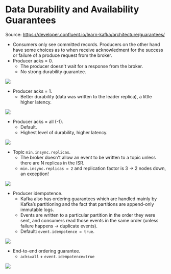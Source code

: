 # Data Durability and Availability Guarantees

Source: <https://developer.confluent.io/learn-kafka/architecture/guarantees/>

- Consumers only see committed records. Producers on the other hand have some choices as to when receive acknowledment for the success or failure of a produce request from the broker.
- Producer acks = 0.
  - The producer doesn't wait for a response from the broker.
  - No strong durability guarantee.

![](https://images.ctfassets.net/gt6dp23g0g38/6pfzwjpx5YWvwFENsCLMC4/5556aeccc621f4a71f638c9a5cf0b1b0/producer-acks-0.png)

- Producer acks = 1.
  - Better durability (data was written to the leader replica), a little higher latency.

![](https://images.ctfassets.net/gt6dp23g0g38/3p6EMq0jqOYJbabjyCPqWO/9f2b16737c49aeb98f557dade9ae7331/producer-acks-1.png)

- Producer acks = all (-1).
  - Default.
  - Highest level of durability, higher latency.

![](https://images.ctfassets.net/gt6dp23g0g38/2PE3eY4NoxDiz5zBCrideK/3989ab3a9dcf9a517fb4ffc42842845e/producer-acks-all.png)

- Topic `min.insync.replicas`.
  - The broker doesn't allow an event to be written to a topic unless there are N replicas in the ISR.
  - `min.insync.replicas = 2` and replication factor is 3 -> 2 nodes down, an exception!

![](https://images.ctfassets.net/gt6dp23g0g38/1w80a15fjW6XiLuZvZORxn/1f7ad75c445fa7b4a0a00e30646d79a3/topic-min-insync-replicas.png)

- Producer idempotence.
  - Kafka also has ordering guarantees which are handled mainly by Kafka’s partitioning and the fact that partitions are append-only immutable logs.
  - Events are written to a particular partition in the order they were sent, and consumers read those events in the same order (unless failure happens -> duplicate events).
  - Default: `event.idempotence = true`.

![](https://images.ctfassets.net/gt6dp23g0g38/5NH8JBhOQWlZNiki8Ff5iE/7c62e7ac73a8d1d610af622e3420dffb/producer-idempotency.png)

- End-to-end ordering guarantee.
  - `acks=all` + `event.idempotence=true`

![](https://images.ctfassets.net/gt6dp23g0g38/2oppFb3lGVX2jDxxSaR7rq/e86bc58bfcc4d65522f8c9939869c732/end-to-end-ordering.png)
